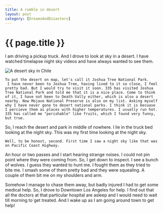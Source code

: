 ```yaml
---
title: A rumble in desert
layout: post
category: [DreamsAndDisasters]
---
```


# {{ page.title }}


I am driving a pickup truck. And I drove to look at sky in a desert. I have watched timelapse night sky videos and have always wanted to see them.

![A desert sky in Chile]({{site.baseurl}}/images/DesertNightSky.jpg)

```
To put the desert on map, let's call it Joshua Tree National Park. 
 I have never been to Joshua Tree, having lived to it so close, I feel pretty bad. But I would try to visit it soon. 335 has visited Joshua Tree National Park and told me that it is a nice place. Come to think of it, I have not been to Death Vally either, which is also a desert nearby. Now Mojave National Preserve is also on my list. Asking myself why I have never gone to desert national parks. I think it is becuase I percieve them as places with higher temperatures. I usually run hot. 335 has called me "perishable" like fruits, which I found very funny, but true.
```

So, I reach the desert and park in middle of nowhere. I lie in the truck bed looking at the night sky. This was my first time looking at the night sky.

```
Well, to be honest, second. First time I saw a night sky like that was on Pacific Coast Highway.
```

An hour or two passes and I start hearing strange noises. I could not pin point where they were coming from. So, I get down to inspect. I see a bunch of wolves. I guess they wanted to hunt me. I fought them as they tried to bite me. I smash some of them pretty bad and they were squealing. A couple of them bit me on my shoulders and arm. 

Somehow I manage to chase them away, but badly injured I had to get some medical help. So, I drove to Downtown Los Angeles for help. I find out that all the doctors at that particular hospital are asleep and I would need to wait till morning to`get treated. And I wake up as I am going around town to get help!
